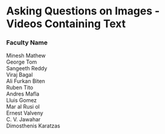 # Asking Questions on Images - Videos Containing Text

### Faculty Name

Minesh Mathew<br>
George Tom<br>
Sangeeth Reddy<br>
Viraj Bagal<br>
Ali Furkan Biten<br>
Ruben Tito<br>
Andres Mafla<br>
Lluis Gomez<br>
Mar al Rusi ol<br>
Ernest Valveny<br>
C. V. Jawahar<br>
Dimosthenis Karatzas
